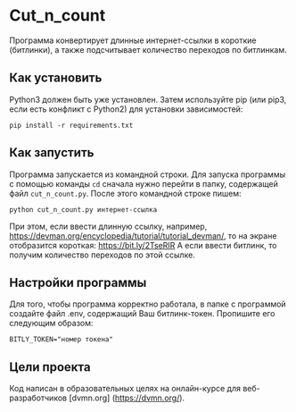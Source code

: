 # Cut_n_count

Программа конвертирует длинные интернет-ссылки в короткие (битлинки), а также подсчитывает количество переходов по битлинкам.

## Как установить

Python3 должен быть уже установлен.
Затем используйте pip (или pip3, если есть конфликт с Python2) для установки зависимостей:
```
pip install -r requirements.txt
```
## Как запустить

Программа запускается из командной строки. Для запуска программы с помощью команды `cd` сначала нужно перейти в папку, содержащей файл `cut_n_count.py`.
После этого командной строке пишем:
```
python cut_n_count.py интернет-ссылка
```
При этом, если ввести длинную ссылку, например, https://devman.org/encyclopedia/tutorial/tutorial_devman/, то на экране отобразится короткая: https://bit.ly/2TseRIR
А если ввести битлинк, то получим количество переходов по этой ссылке.

## Настройки программы

Для того, чтобы программа корректно работала, в папке с программой создайте файл .env, содержащий Ваш битлинк-токен.
Пропишите его следующим образом:
```
BITLY_TOKEN="номер токена"
```

## Цели проекта

Код написан в образовательных целях на онлайн-курсе для веб-разработчиков [dvmn.org] (https://dvmn.org/).
